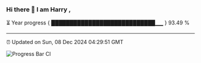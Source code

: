 ### Hi there 👋 I am Harry , 

⏳ Year progress { ████████████████████████████▁▁ } 93.49 %

---

⏰ Updated on Sun, 08 Dec 2024 04:29:51 GMT

![Progress Bar CI](https://github.com/duykhang68/duykhang68/workflows/Progress%20Bar%20CI/badge.svg)
